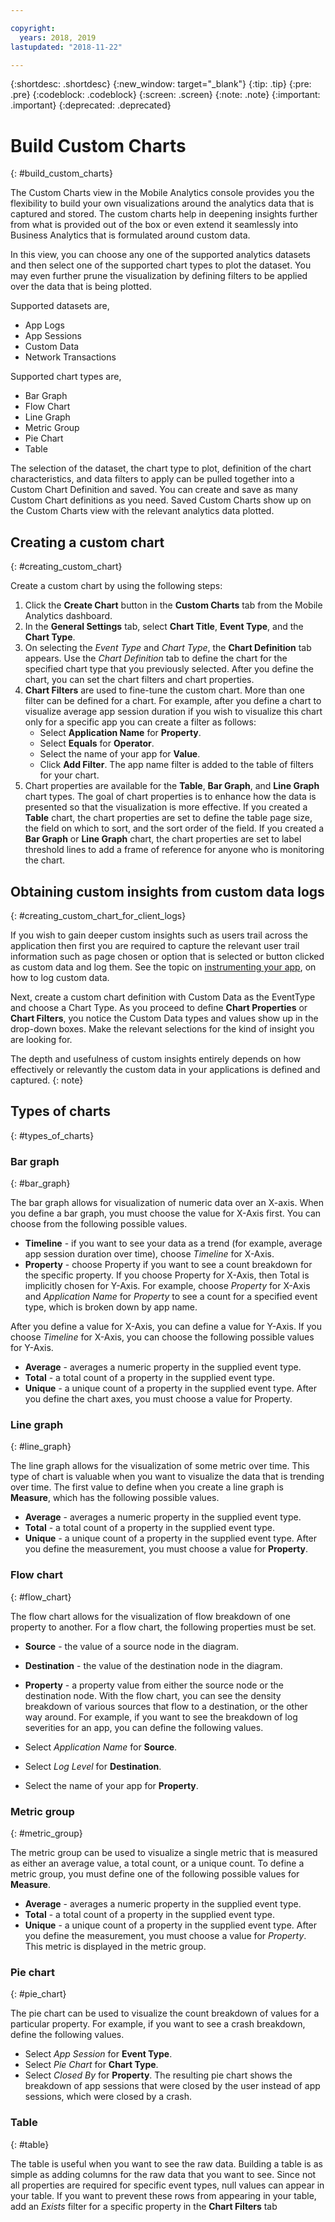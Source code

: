 ```yaml
---

copyright:
  years: 2018, 2019
lastupdated: "2018-11-22"

---
```


{:shortdesc: .shortdesc}
{:new_window: target="_blank"}
{:tip: .tip}
{:pre: .pre}
{:codeblock: .codeblock}
{:screen: .screen}
{:note: .note}
{:important: .important}
{:deprecated: .deprecated}

# Build Custom Charts
{: #build_custom_charts}

The Custom Charts view in the Mobile Analytics console provides you the flexibility to build your own visualizations around the analytics data that is captured and stored.  The custom charts help in deepening insights further from what is provided out of the box or even extend it seamlessly into Business Analytics that is formulated around custom data.

In this view, you can choose any one of the supported analytics datasets and then select one of the supported chart types to plot the dataset.  You may even further prune the visualization by defining filters to be applied over the data that is being plotted.  

Supported datasets are,
 * App Logs
 * App Sessions
 * Custom Data
 * Network Transactions

Supported chart types are,
 * Bar Graph
 * Flow Chart
 * Line Graph
 * Metric Group
 * Pie Chart
 * Table

The selection of the dataset, the chart type to plot, definition of the chart characteristics, and data filters to apply can be pulled together into a Custom Chart Definition and saved.  You can create and save as many Custom Chart definitions as you need. Saved Custom Charts show up on the Custom Charts view with the relevant analytics data plotted.

## Creating a custom chart
{: #creating_custom_chart}

Create a custom chart by using the following steps:

1.  Click the **Create Chart** button in the **Custom Charts** tab from the Mobile Analytics dashboard.
2.  In the **General Settings** tab, select **Chart Title**, **Event Type**, and the **Chart Type**.
3.  On selecting the *Event Type* and *Chart Type*, the **Chart Definition** tab appears. Use the *Chart Definition* tab to define the chart for the specified chart type that you previously selected. After you define the chart, you can set the chart filters and chart properties.
4.  **Chart Filters** are used to fine-tune the custom chart. More than one filter can be defined for a chart.
    For example, after you define a chart to visualize average app session duration if you wish to visualize this chart only for a specific app you can create a filter as follows:
    * Select **Application Name** for **Property**.
    * Select **Equals** for **Operator**.
    * Select the name of your app for **Value**.
    * Click **Add Filter**.
    The app name filter is added to the table of filters for your chart.
5.  Chart properties are available for the **Table**, **Bar Graph**, and **Line Graph** chart types. The goal of chart properties is to enhance how the data is presented so that the visualization is more effective.
    If you created a **Table** chart, the chart properties are set to define the table page size, the field on which to sort, and the sort order of the field.
    If you created a **Bar Graph** or **Line Graph** chart, the chart properties are set to label threshold lines to add a frame of reference for anyone who is monitoring the chart.

## Obtaining custom insights from custom data logs
{: #creating_custom_chart_for_client_logs}    

If you wish to gain deeper custom insights such as users trail across the application then first you are required to capture the relevant user trail information such as page chosen or option that is selected or button clicked as custom data and log them.  See the topic on [instrumenting your app](/docs/services/mobilefoundation?topic=mobilefoundation-instrument_your_app#instrument_your_app), on how to log custom data.

Next, create a custom chart definition with Custom Data as the EventType and choose a Chart Type. As you proceed to define  **Chart Properties** or **Chart Filters**, you notice the Custom Data types and values show up in the drop-down boxes.  Make the relevant selections for the kind of insight you are looking for.  

The depth and usefulness of custom insights entirely depends on how effectively or relevantly the custom data in your applications is defined and captured.
{: note}

## Types of charts
{: #types_of_charts}

### Bar graph
{:  #bar_graph}

The bar graph allows for visualization of numeric data over an X-axis. When you define a bar graph, you must choose the value for X-Axis first. You can choose from the following possible values.

* **Timeline** - if you want to see your data as a trend (for example, average app session duration over time), choose *Timeline* for X-Axis.
* **Property** - choose Property if you want to see a count breakdown for the specific property. If you choose Property for X-Axis, then Total is implicitly chosen for Y-Axis. For example, choose *Property* for X-Axis and *Application Name* for *Property* to see a count for a specified event type, which is broken down by app name.

After you define a value for X-Axis, you can define a value for Y-Axis. If you choose *Timeline* for X-Axis, you can choose the following possible values for Y-Axis.

* **Average** - averages a numeric property in the supplied event type.
* **Total** - a total count of a property in the supplied event type.
* **Unique** - a unique count of a property in the supplied event type.
After you define the chart axes, you must choose a value for Property.

### Line graph
{:  #line_graph}

The line graph allows for the visualization of some metric over time. This type of chart is valuable when you want to visualize the data that is trending over time. The first value to define when you create a line graph is **Measure**, which has the following possible values.

* **Average** - averages a numeric property in the supplied event type.
* **Total** - a total count of a property in the supplied event type.
* **Unique** - a unique count of a property in the supplied event type.
After you define the measurement, you must choose a value for **Property**.

### Flow chart
{:  #flow_chart}

The flow chart allows for the visualization of flow breakdown of one property to another. For a flow chart, the following properties must be set.

* **Source** - the value of a source node in the diagram.
* **Destination** - the value of the destination node in the diagram.
* **Property** - a property value from either the source node or the destination node.
With the flow chart, you can see the density breakdown of various sources that flow to a destination, or the other way around. For example, if you want to see the breakdown of log severities for an app, you can define the following values.

* Select *Application Name* for **Source**.
* Select *Log Level* for **Destination**.
* Select the name of your app for **Property**.

### Metric group
{:  #metric_group}

The metric group can be used to visualize a single metric that is measured as either an average value, a total count, or a unique count. To define a metric group, you must define one of the following possible values for **Measure**.

* **Average** - averages a numeric property in the supplied event type.
* **Total** - a total count of a property in the supplied event type.
* **Unique** - a unique count of a property in the supplied event type.
After you define the measurement, you must choose a value for *Property*. This metric is displayed in the metric group.

### Pie chart
{:  #pie_chart}

The pie chart can be used to visualize the count breakdown of values for a particular property. For example, if you want to see a crash breakdown, define the following values.

* Select *App Session* for **Event Type**.
* Select *Pie Chart* for **Chart Type**.
* Select *Closed By* for **Property**.
The resulting pie chart shows the breakdown of app sessions that were closed by the user instead of app sessions, which were closed by a crash.

### Table
{:  #table}

The table is useful when you want to see the raw data. Building a table is as simple as adding columns for the raw data that you want to see.
Since not all properties are required for specific event types, null values can appear in your table. If you want to prevent these rows from appearing in your table, add an *Exists* filter for a specific property in the **Chart Filters** tab
